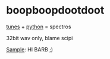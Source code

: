 # boopboopdootdoot
[tunes](https://github.com/mrpotatocode/boopboopdootdoot/blob/main/wav/12.%20Star%20Song.IMG.wav) + [python](https://github.com/mrpotatocode/boopboopdootdoot/blob/main/any-spec.ipynb) = spectros

32bit wav only, blame scipi

[Sample](https://github.com/mrpotatocode/boopboopdootdoot/blob/main/img/12.%20Star%20Song.IMG.wav.png): HI BARB ;) 
